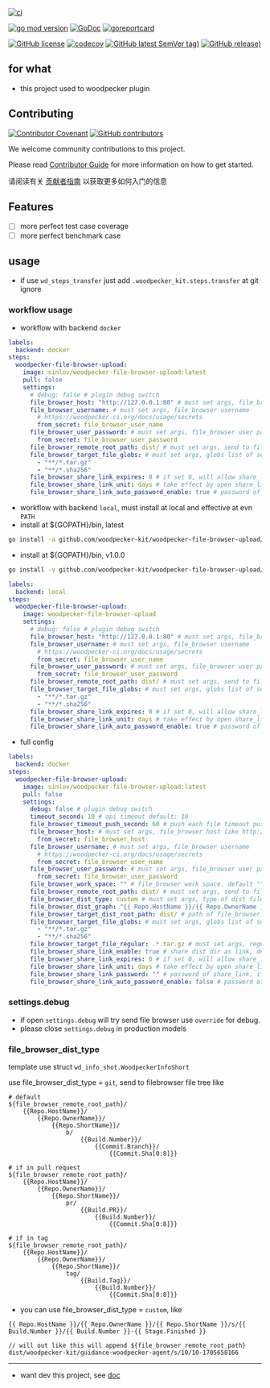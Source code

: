 [![ci](https://github.com/woodpecker-kit/woodpecker-file-browser-upload/workflows/ci/badge.svg)](https://github.com/woodpecker-kit/woodpecker-file-browser-upload/actions/workflows/ci.yml)

[![go mod version](https://img.shields.io/github/go-mod/go-version/woodpecker-kit/woodpecker-file-browser-upload?label=go.mod)](https://github.com/woodpecker-kit/woodpecker-file-browser-upload)
[![GoDoc](https://godoc.org/github.com/woodpecker-kit/woodpecker-file-browser-upload?status.png)](https://godoc.org/github.com/woodpecker-kit/woodpecker-file-browser-upload)
[![goreportcard](https://goreportcard.com/badge/github.com/woodpecker-kit/woodpecker-file-browser-upload)](https://goreportcard.com/report/github.com/woodpecker-kit/woodpecker-file-browser-upload)

[![GitHub license](https://img.shields.io/github/license/woodpecker-kit/woodpecker-file-browser-upload)](https://github.com/woodpecker-kit/woodpecker-file-browser-upload)
[![codecov](https://codecov.io/gh/woodpecker-kit/woodpecker-file-browser-upload/branch/main/graph/badge.svg)](https://codecov.io/gh/woodpecker-kit/woodpecker-file-browser-upload)
[![GitHub latest SemVer tag)](https://img.shields.io/github/v/tag/woodpecker-kit/woodpecker-file-browser-upload)](https://github.com/woodpecker-kit/woodpecker-file-browser-upload/tags)
[![GitHub release)](https://img.shields.io/github/v/release/woodpecker-kit/woodpecker-file-browser-upload)](https://github.com/woodpecker-kit/woodpecker-file-browser-upload/releases)

## for what

- this project used to woodpecker plugin

## Contributing

[![Contributor Covenant](https://img.shields.io/badge/contributor%20covenant-v1.4-ff69b4.svg)](.github/CONTRIBUTING_DOC/CODE_OF_CONDUCT.md)
[![GitHub contributors](https://img.shields.io/github/contributors/woodpecker-kit/woodpecker-file-browser-upload)](https://github.com/woodpecker-kit/woodpecker-file-browser-upload/graphs/contributors)

We welcome community contributions to this project.

Please read [Contributor Guide](.github/CONTRIBUTING_DOC/CONTRIBUTING.md) for more information on how to get started.

请阅读有关 [贡献者指南](.github/CONTRIBUTING_DOC/zh-CN/CONTRIBUTING.md) 以获取更多如何入门的信息

## Features

- [ ] more perfect test case coverage
- [ ] more perfect benchmark case

## usage

- if use `wd_steps_transfer` just add `.woodpecker_kit.steps.transfer` at git ignore

### workflow usage

- workflow with backend `docker`

```yml
labels:
  backend: docker
steps:
  woodpecker-file-browser-upload:
    image: sinlov/woodpecker-file-browser-upload:latest
    pull: false
    settings:
      # debug: false # plugin debug switch
      file_browser_host: "http://127.0.0.1:80" # must set args, file_browser host like http://127.0.0.1:80
      file_browser_username: # must set args, file_browser username
        # https://woodpecker-ci.org/docs/usage/secrets
        from_secret: file_browser_user_name
      file_browser_user_password: # must set args, file_browser user password
        from_secret: file_browser_user_password
      file_browser_remote_root_path: dist/ # must set args, send to file_browser base path
      file_browser_target_file_globs: # must set args, globs list of send to file_browser under file_browser_target_dist_root_path
        - "**/*.tar.gz"
        - "**/*.sha256"
      file_browser_share_link_expires: 0 # if set 0, will allow share_link exist forever，default: 0
      file_browser_share_link_unit: days # take effect by open share_link, only can use as [ days hours minutes seconds ]
      file_browser_share_link_auto_password_enable: true # password of share_link auto , if open this will cover settings.file_browser_share_link_password. default: false
```

- workflow with backend `local`, must install at local and effective at evn `PATH`
- install at ${GOPATH}/bin, latest

```bash
go install -a github.com/woodpecker-kit/woodpecker-file-browser-upload/cmd/woodpecker-file-browser-upload@latest
```

- install at ${GOPATH}/bin, v1.0.0

```bash
go install -v github.com/woodpecker-kit/woodpecker-file-browser-upload/cmd/woodpecker-file-browser-upload@v1.0.0
```

```yml
labels:
  backend: local
steps:
  woodpecker-file-browser-upload:
    image: woodpecker-file-browser-upload
    settings:
      # debug: false # plugin debug switch
      file_browser_host: "http://127.0.0.1:80" # must set args, file_browser host like http://127.0.0.1:80
      file_browser_username: # must set args, file_browser username
        # https://woodpecker-ci.org/docs/usage/secrets
        from_secret: file_browser_user_name
      file_browser_user_password: # must set args, file_browser user password
        from_secret: file_browser_user_password
      file_browser_remote_root_path: dist/ # must set args, send to file_browser base path
      file_browser_target_file_globs: # must set args, globs list of send to file_browser under file_browser_target_dist_root_path
        - "**/*.tar.gz"
        - "**/*.sha256"
      file_browser_share_link_expires: 0 # if set 0, will allow share_link exist forever，default: 0
      file_browser_share_link_unit: days # take effect by open share_link, only can use as [ days hours minutes seconds ]
      file_browser_share_link_auto_password_enable: true # password of share_link auto , if open this will cover settings.file_browser_share_link_password. default: false
```

- full config

```yaml
labels:
  backend: docker
steps:
  woodpecker-file-browser-upload:
    image: sinlov/woodpecker-file-browser-upload:latest
    pull: false
    settings:
      debug: false # plugin debug switch
      timeout_second: 10 # api timeout default: 10
      file_browser_timeout_push_second: 60 # push each file timeout push second, must gather than 60.default: 60
      file_browser_host: # must set args, file_browser host like http://127.0.0.1:80
        from_secret: file_browser_host
      file_browser_username: # must set args, file_browser username
        # https://woodpecker-ci.org/docs/usage/secrets
        from_secret: file_browser_user_name
      file_browser_user_password: # must set args, file_browser user password
        from_secret: file_browser_user_password
      file_browser_work_space: "" # file_browser work space. default "" will use env:DRONE_WORKSPACE
      file_browser_remote_root_path: dist/ # must set args, send to file_browser base path
      file_browser_dist_type: custom # must set args, type of dist file graph only can use: git, custom
      file_browser_dist_graph: "{{ Repo.HostName }}/{{ Repo.OwnerName }}/{{ Repo.ShortName }}/s/{{ Build.Number }}/{{ Build.Number }}-{{ Stage.Finished }}" # type of dist custom
      file_browser_target_dist_root_path: dist/ # path of file_browser work on root, can set "". default: ""
      file_browser_target_file_globs: # must set args, globs list of send to file_browser under file_browser_target_dist_root_path
        - "**/*.tar.gz"
        - "**/*.sha256"
      file_browser_target_file_regular: .*.tar.gz # must set args, regular of send to file_browser under file_browser_target_dist_root_path
      file_browser_share_link_enable: true # share dist dir as link, default: true
      file_browser_share_link_expires: 0 # if set 0, will allow share_link exist forever，default: 0
      file_browser_share_link_unit: days # take effect by open share_link, only can use as [ days hours minutes seconds ]
      file_browser_share_link_password: "" # password of share_link, if not set will not use password, default: ""
      file_browser_share_link_auto_password_enable: false # password of share_link auto , if open this will cover settings.file_browser_share_link_password. default: false
```

### settings.debug

- if open `settings.debug` will try send file browser use `override` for debug.
- please close `settings.debug` in production models

### file_browser_dist_type

template use struct `wd_info_shot.WoodpeckerInfoShort`

use file_browser_dist_type = `git`, send to filebrowser file tree like

```
# default
${file_browser_remote_root_path}/
	{{Repo.HostName}}/
		{{Repo.OwnerName}}/
			{{Repo.ShortName}}/
				b/
					{{Build.Number}}/
						{{Commit.Branch}}/
							{{Commit.Sha[0:8]}}

# if in pull request
${file_browser_remote_root_path}/
	{{Repo.HostName}}/
		{{Repo.OwnerName}}/
			{{Repo.ShortName}}/
				pr/
					{{Build.PR}}/
						{{Build.Number}}/
							{{Commit.Sha[0:8]}}

# if in tag
${file_browser_remote_root_path}/
	{{Repo.HostName}}/
		{{Repo.OwnerName}}/
			{{Repo.ShortName}}/
				tag/
					{{Build.Tag}}/
						{{Build.Number}}/
							{{Commit.Sha[0:8]}}
```

- you can use file_browser_dist_type = `custom`, like

```
{{ Repo.HostName }}/{{ Repo.OwnerName }}/{{ Repo.ShortName }}/s/{{ Build.Number }}/{{ Build.Number }}-{{ Stage.Finished }}

// will out like this will append ${file_browser_remote_root_path}
dist/woodpecker-kit/guidance-woodpecker-agent/s/10/10-1705658166
```
---

- want dev this project, see [doc](doc/README.md)